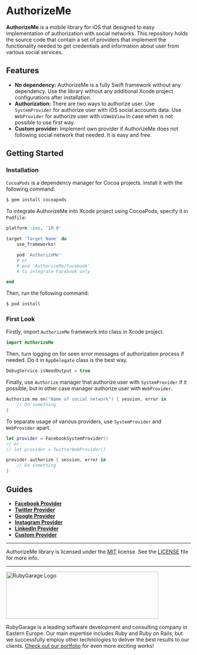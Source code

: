 # AuthorizeMe

**AuthorizeMe** is a mobile library for iOS that designed to easy implementation of authorization with social networks. This repository holds the source code that contain a set of providers that implement the functionality needed to get credentials and information about user from various social services.

## Features

* **No dependency:** AuthorizeMe is a fully Swift framework without any dependency. Use the library without any additional Xcode project configurations after installation.
* **Authorization:** There are two ways to authorize user. Use `SystemProvider` for authorize user with iOS social accounts data. Use `WebProvider` for authorize user with `UIWebView` in case when is not possible to use first way.
* **Custom provider:** Implement own provider if AuthorizeMe does not following social network that needed. It is easy and free.

## Getting Started

### Installation

`CocoaPods` is a dependency manager for Cocoa projects. Install it with the following command:

```bash
$ gem install cocoapods
```

To integrate AuthorizeMe into Xcode project using CocoaPods, specify it in `Podfile`:

```ruby
platform :ios, '10.0'

target 'Target Name' do
    use_frameworks!

    pod 'AuthorizeMe'
    # or 
    # pod 'AuthorizeMe/Facebook'
    # to integrate Facebook only

end
```

Then, run the following command:

```bash
$ pod install
```

### First Look

Firstly, import `AuthorizeMe` framework into class in Xcode project.

````swift
import AuthorizeMe
````

Then, turn logging on for seen error messages of authorization process if needed. Do it in `AppDelegate` class is the best way.

````swift
DebugService.isNeedOutput = true
````

Finally, use `Authorize` manager that authorize user with `SystemProvider` if it possible, but in other case manager authorize user with `WebProvider`.

````swift
Authorize.me.on("Name of social network") { session, error in
    // Do something
}
````

To separate usage of various providers, use `SystemProvider` and `WebProvider` apart.

````swift
let provider = FacebookSystemProvider() 
// or 
// let provider = TwitterWebProvider()

provider.authorize { session, error in
    // Do something
}
````

## Guides

* **[Facebook Provider](https://github.com/rubygarage/authorize-me/wiki/Facebook-Provider)**
* **[Twitter Provider](https://github.com/rubygarage/authorize-me/wiki/Twitter-Provider)**
* **[Google Provider](https://github.com/rubygarage/authorize-me/wiki/Google-Provider)**
* **[Instagram Provider](https://github.com/rubygarage/authorize-me/wiki/Instagram-Provider)**
* **[LinkedIn Provider](https://github.com/rubygarage/authorize-me/wiki/LinkedIn-Provider)**
* **[Custom Provider](https://github.com/rubygarage/authorize-me/wiki/Custom-Provider)**
***
AuthorizeMe library is licensed under the [MIT](https://opensource.org/licenses/MIT) license. See the [LICENSE](https://github.com/rubygarage/authorize-me/blob/master/LICENSE) file for more info.
***
<a href="https://rubygarage.org/"><img src="https://rubygarage.s3.amazonaws.com/assets/assets/rg_color_logo_horizontal-919afc51a81d2e40cb6a0b43ee832e3fcd49669d06785156d2d16fd0d799f89e.png" alt="RubyGarage Logo" width="415" height="128"></a>

RubyGarage is a leading software development and consulting company in Eastern Europe. Our main expertise includes Ruby and Ruby on Rails, but we successfully employ other technologies to deliver the best results to our clients. [Check out our portfolio](https://rubygarage.org/portfolio) for even more exciting works!
